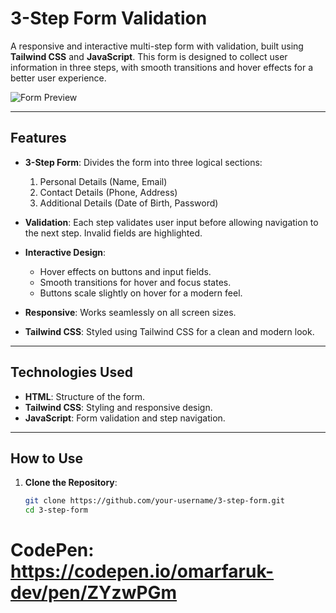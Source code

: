 # 3-Step Form Validation

A responsive and interactive multi-step form with validation, built using **Tailwind CSS** and **JavaScript**. This form is designed to collect user information in three steps, with smooth transitions and hover effects for a better user experience.

![Form Preview](img:) <!-- Add a screenshot or GIF here if available -->

---

## Features

- **3-Step Form**: Divides the form into three logical sections:
  1. Personal Details (Name, Email)
  2. Contact Details (Phone, Address)
  3. Additional Details (Date of Birth, Password)

- **Validation**: Each step validates user input before allowing navigation to the next step. Invalid fields are highlighted.

- **Interactive Design**:
  - Hover effects on buttons and input fields.
  - Smooth transitions for hover and focus states.
  - Buttons scale slightly on hover for a modern feel.

- **Responsive**: Works seamlessly on all screen sizes.

- **Tailwind CSS**: Styled using Tailwind CSS for a clean and modern look.

---

## Technologies Used

- **HTML**: Structure of the form.
- **Tailwind CSS**: Styling and responsive design.
- **JavaScript**: Form validation and step navigation.

---

## How to Use

1. **Clone the Repository**:
   ```bash
   git clone https://github.com/your-username/3-step-form.git
   cd 3-step-form

# CodePen: https://codepen.io/omarfaruk-dev/pen/ZYzwPGm